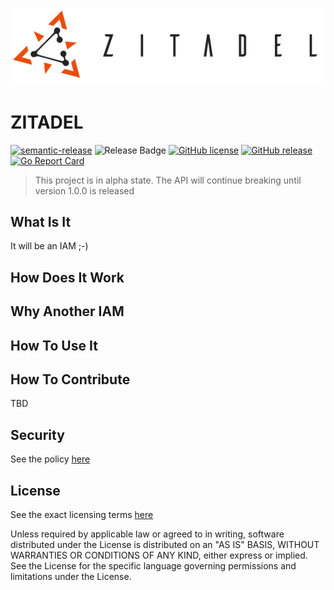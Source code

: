 ![ZITADEL](./raw/img/zitadel-logo-01-lightdesign@2x.png)

# ZITADEL

[![semantic-release](https://img.shields.io/badge/%20%20%F0%9F%93%A6%F0%9F%9A%80-semantic--release-e10079.svg)](https://github.com/semantic-release/semantic-release)
![Release Badge](https://github.com/caos/zitadel/workflows/Test,%20Build,%20Release/badge.svg)
[![GitHub license](https://img.shields.io/github/license/caos/zitadel)](https://github.com/caos/zitadel/blob/master/LICENSE)
[![GitHub release](https://img.shields.io/github/release/caos/zitadel)](https://gitHub.com/caos/zitadel/releases/)
[![Go Report Card](https://goreportcard.com/badge/github.com/caos/zitadel)](https://goreportcard.com/report/github.com/caos/zitadel)

> This project is in alpha state. The API will continue breaking until version 1.0.0 is released

## What Is It

It will be an IAM ;-)

## How Does It Work

## Why Another IAM

## How To Use It

## How To Contribute

TBD

## Security

See the policy [here](./SECURITY.md)

## License

See the exact licensing terms [here](./LICENSE)

Unless required by applicable law or agreed to in writing, software distributed under the License is distributed on an "AS IS" BASIS, WITHOUT WARRANTIES OR CONDITIONS OF ANY KIND, either express or implied. See the License for the specific language governing permissions and limitations under the License.
